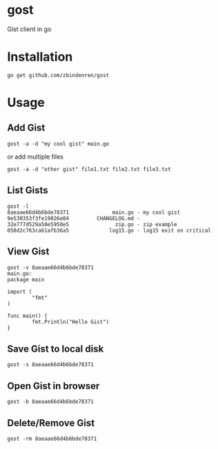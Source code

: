 # gost
Gist client in go

# Installation
```
go get github.com/zbindenren/gost
```

# Usage

## Add Gist
```
gost -a -d "my cool gist" main.go
```
or add multiple files
```
gost -a -d "other gist" file1.txt file2.txt file3.txt
```
## List Gists
```
gost -l
8aeaae66d4b6bde78371              main.go - my cool gist
9e530353f3fe19026e84         CHANGELOG.md -
32e777d529a50e5950e5               zip.go - zip example
058d2c763ca61afb36a5             log15.go - log15 exit on critical
```
## View Gist
```
gost -v 8aeaae66d4b6bde78371
main.go:
package main

import (
        "fmt"
)

func main() {
        fmt.Println("Hello Gist")
}
```

## Save Gist to local disk
```
gost -s 8aeaae66d4b6bde78371
```

## Open Gist in browser
```
gost -b 8aeaae66d4b6bde78371
```

## Delete/Remove Gist
```
gost -rm 8aeaae66d4b6bde78371
```
